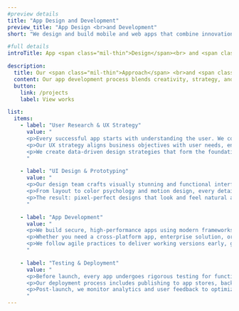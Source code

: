 ```yaml
---
#preview details
title: "App Design and Development"
preview_title: "App Design <br>and Development"
short: "We design and build mobile and web apps that combine innovation, performance, and seamless user experiences."

#full details
introTitle: App <span class="mil-thin">Design</span><br> and <span class="mil-thin">Development</span>

description:
  title: Our <span class="mil-thin">Approach</span> <br>and <span class="mil-thin">Development Process</span>
  content: Our app development process blends creativity, strategy, and technology to deliver high-performance applications. Whether native, hybrid, or progressive web apps (PWAs), we focus on creating products that are scalable, intuitive, and optimized for every platform and device.
  button:
    link: /projects
    label: View works

list:
  items:
    - label: "User Research & UX Strategy"
      value: "
      <p>Every successful app starts with understanding the user. We conduct in-depth research to identify pain points, behaviors, and motivations, allowing us to design app experiences that delight users and drive engagement.</p>
      <p>Our UX strategy aligns business objectives with user needs, ensuring every interaction adds value and keeps users coming back.</p>
      <p>We create data-driven design strategies that form the foundation for intuitive, impactful apps.</p>
      "

    - label: "UI Design & Prototyping"
      value: "
      <p>Our design team crafts visually stunning and functional interfaces that enhance usability and brand identity. Using interactive prototypes, we bring concepts to life before development begins, reducing risk and ensuring alignment.</p>
      <p>From layout to color psychology and motion design, every detail is optimized for clarity and engagement.</p>
      <p>The result: pixel-perfect designs that look and feel natural across iOS, Android, and web platforms.</p>
      "

    - label: "App Development"
      value: "
      <p>We build secure, high-performance apps using modern frameworks and technologies such as React Native, Flutter, and Swift. Our developers ensure seamless integration with APIs, cloud services, and third-party systems.</p>
      <p>Whether you need a cross-platform app, enterprise solution, or PWA, our development approach guarantees stability, scalability, and exceptional performance.</p>
      <p>We follow agile practices to deliver working versions early, gather feedback, and iterate quickly.</p>
      "

    - label: "Testing & Deployment"
      value: "
      <p>Before launch, every app undergoes rigorous testing for functionality, security, and user experience across multiple devices and environments. We ensure smooth performance under real-world conditions.</p>
      <p>Our deployment process includes publishing to app stores, backend integration, and ongoing maintenance support.</p>
      <p>Post-launch, we monitor analytics and user feedback to optimize the app continuously for better engagement and ROI.</p>
      "
---
```

